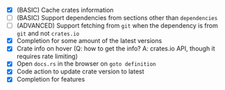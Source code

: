 - [x] (BASIC) Cache crates information
- [ ] (BASIC) Support dependencies from sections other than `dependencies`
- [ ] (ADVANCED) Support fetching from `git` when the dependency is from `git` and not `crates.io`
- [x] Completion for some amount of the latest versions
- [x] Crate info on hover (Q: how to get the info? A: crates.io API, though it requires rate limiting)
- [x] Open `docs.rs` in the browser on `goto definition`
- [x] Code action to update crate version to latest
- [x] Completion for features
